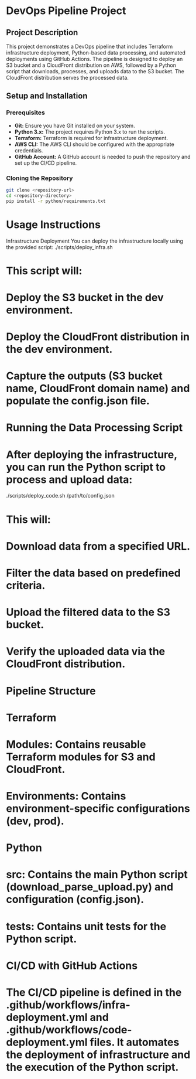 # DevOps Pipeline Project

## Project Description

This project demonstrates a DevOps pipeline that includes Terraform infrastructure deployment, Python-based data processing, and automated deployments using GitHub Actions. The pipeline is designed to deploy an S3 bucket and a CloudFront distribution on AWS, followed by a Python script that downloads, processes, and uploads data to the S3 bucket. The CloudFront distribution serves the processed data.

## Setup and Installation

### Prerequisites
- **Git:** Ensure you have Git installed on your system.
- **Python 3.x:** The project requires Python 3.x to run the scripts.
- **Terraform:** Terraform is required for infrastructure deployment.
- **AWS CLI:** The AWS CLI should be configured with the appropriate credentials.
- **GitHub Account:** A GitHub account is needed to push the repository and set up the CI/CD pipeline.

### Cloning the Repository
```bash 
git clone <repository-url>
cd <repository-directory>
pip install -r python/requirements.txt    
```

# Usage Instructions
Infrastructure Deployment
You can deploy the infrastructure locally using the provided script:
./scripts/deploy_infra.sh

# This script will:

# Deploy the S3 bucket in the dev environment.
# Deploy the CloudFront distribution in the dev environment.
# Capture the outputs (S3 bucket name, CloudFront domain name) and populate the config.json file.

# Running the Data Processing Script
# After deploying the infrastructure, you can run the Python script to process and upload data:

./scripts/deploy_code.sh /path/to/config.json

# This will:

# Download data from a specified URL.
# Filter the data based on predefined criteria.
# Upload the filtered data to the S3 bucket.
# Verify the uploaded data via the CloudFront distribution.
# Pipeline Structure
# Terraform
# Modules: Contains reusable Terraform modules for S3 and CloudFront.
# Environments: Contains environment-specific configurations (dev, prod).
# Python
# src: Contains the main Python script (download_parse_upload.py) and configuration (config.json).
# tests: Contains unit tests for the Python script.
# CI/CD with GitHub Actions
# The CI/CD pipeline is defined in the .github/workflows/infra-deployment.yml and .github/workflows/code-deployment.yml files. It automates the deployment of infrastructure and the execution of the Python script.

